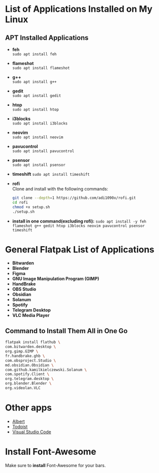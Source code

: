# List of Applications Installed on My Linux
## APT Installed Applications
- **feh**  
  `sudo apt install feh`

- **flameshot**  
  `sudo apt install flameshot`

- **g++**  
  `sudo apt install g++`

- **gedit**  
  `sudo apt install gedit`

- **htop**  
  `sudo apt install htop`

- **i3blocks**  
  `sudo apt install i3blocks`

- **neovim**  
  `sudo apt install neovim`

- **pavucontrol**  
  `sudo apt install pavucontrol`

- **psensor**  
  `sudo apt install psensor`

- **timeshift**
  `sudo apt install timeshift`
  
- **rofi**  
  Clone and install with the following commands:
  ```bash
  git clone --depth=1 https://github.com/adi1090x/rofi.git
  cd rofi
  chmod +x setup.sh
  ./setup.sh
  
- **install in one command(excluding rofi):**
  ```sudo apt install -y feh flameshot g++ gedit htop i3blocks neovim pavucontrol psensor timeshift```

# General Flatpak List of Applications
- **Bitwarden**  
- **Blender**  
- **Figma**  
- **GNU Image Manipulation Program (GIMP)**  
- **HandBrake**  
- **OBS Studio**  
- **Obsidian**  
- **Solanum**  
- **Spotify**  
- **Telegram Desktop**  
- **VLC Media Player**

## Command to Install Them All in One Go
```bash
flatpak install flathub \
com.bitwarden.desktop \
org.gimp.GIMP \
fr.handbrake.ghb \
com.obsproject.Studio \
md.obsidian.Obsidian \
com.github.kamilkielczewski.Solanum \
com.spotify.Client \
org.telegram.desktop \
org.blender.Blender \
org.videolan.VLC
```

# Other apps 
- [Albert](https://software.opensuse.org/download/package.iframe?project=home:manuelschneid3r&package=albert&acolor=00cccc&hcolor=00aaaa&locale=en)
- [Todoist](https://www.todoist.com/downloads)
- [Visual Studio Code](https://code.visualstudio.com/download)



# Install Font-Awesome
Make sure to **install** Font-Awesome for your bars.

 
